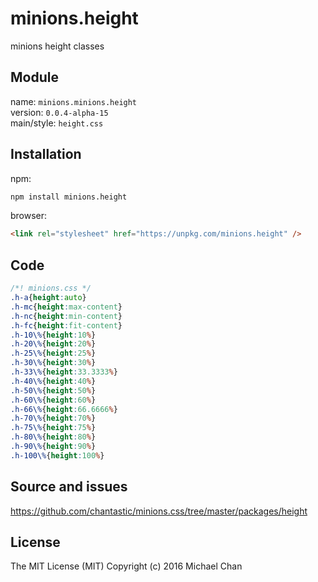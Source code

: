 # minions.height
minions height classes

## Module
name: `minions.minions.height`  
version: `0.0.4-alpha-15`  
main/style: `height.css`  

## Installation
npm:
```bash
npm install minions.height
```

browser:
```html
<link rel="stylesheet" href="https://unpkg.com/minions.height" />
```

## Code
```css
/*! minions.css */
.h-a{height:auto}
.h-mc{height:max-content}
.h-nc{height:min-content}
.h-fc{height:fit-content}
.h-10\%{height:10%}
.h-20\%{height:20%}
.h-25\%{height:25%}
.h-30\%{height:30%}
.h-33\%{height:33.3333%}
.h-40\%{height:40%}
.h-50\%{height:50%}
.h-60\%{height:60%}
.h-66\%{height:66.6666%}
.h-70\%{height:70%}
.h-75\%{height:75%}
.h-80\%{height:80%}
.h-90\%{height:90%}
.h-100\%{height:100%}

```

## Source and issues

https://github.com/chantastic/minions.css/tree/master/packages/height

## License

The MIT License (MIT)
Copyright (c) 2016 Michael Chan
